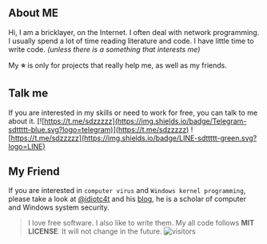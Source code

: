 
## About ME

Hi, I am a bricklayer, on the Internet. I often deal with network programming. 
I usually spend a lot of time reading literature and code. 
I have little time to write code.
*(unless there is a something that interests me)*

My **⭐** is only for projects that really help me, as well as my friends.

## Talk me 

If you are interested in my skills or need to work for free, you can talk to me about it.
[![https://t.me/sdzzzzz](https://img.shields.io/badge/Telegram-sdttttt-blue.svg?logo=telegram)](https://t.me/sdzzzzz) 
![https://t.me/sdzzzzz](https://img.shields.io/badge/LINE-sdttttt-green.svg?logo=LINE)

## My Friend

If you are interested in `computer virus` and `Windows kernel programming`, please take a look at [@idiotc4t](https://github.com/idiotc4t) and his [blog](https://idiotc4t.gitbook.io/), he is a scholar of computer and Windows system security.

> I love free software. I also like to write them. My all code follows **MIT LICENSE**. It will not change in the future. ![visitors](https://visitor-badge.laobi.icu/badge?page_id=sdttttt.sdttttt)
